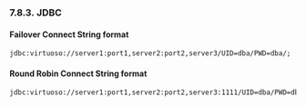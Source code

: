 <div>

<div>

<div>

<div>

### 7.8.3. JDBC

</div>

</div>

</div>

<div>

<div>

<div>

<div>

#### Failover Connect String format

</div>

</div>

</div>

``` programlisting
jdbc:virtuoso://server1:port1,server2:port2,server3/UID=dba/PWD=dba/;
```

</div>

<div>

<div>

<div>

<div>

#### Round Robin Connect String format

</div>

</div>

</div>

``` programlisting
jdbc:virtuoso://server1:port1,server2:port2,server3:1111/UID=dba/PWD=dba/ROUNDROBIN=yes;
```

</div>

</div>
